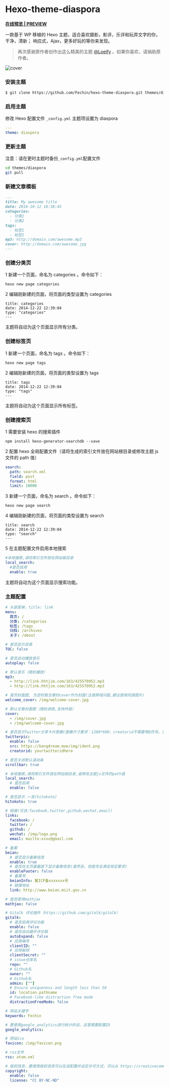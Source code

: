 # Hexo-theme-diaspora

**[在线预览 | PREVIEW ](http://fech.in)**

一款基于 WP 移植的 Hexo 主题，适合喜欢摄影，影评，乐评和玩弄文字的你，干净，清新； 响应式，Ajax，更多好玩的等你来发现。

> 再次感谢原作者创作出这么精美的主题 [@Loeify](https://github.com/LoeiFy/Diaspora) 。如果你喜欢，请捐助原作者。

![cover](https://fech.in/static/images/Diaspora.jpg)

### 安装主题

```bash
$ git clone https://github.com/Fechin/hexo-theme-diaspora.git themes/diaspora
```

### 启用主题

修改 Hexo 配置文件 `_config.yml` 主题项设置为 diaspora

```yaml
---
theme: diaspora
```

### 更新主题

注意：请在更时主题时备份`_config.yml`配置文件

```bash
cd themes/diaspora
git pull
```

### 新建文章模板

```markdown
---
title: My awesome title
date: 2016-10-12 18:38:45
categories:
  - 分类1
  - 分类2
tags:
  - 标签1
  - 标签2
mp3: http://domain.com/awesome.mp3
cover: http://domain.com/awesome.jpg
---
```

### 创建分类页

1 新建一个页面，命名为 categories 。命令如下：

```
hexo new page categories
```

2 编辑刚新建的页面，将页面的类型设置为 categories

```
title: categories
date: 2014-12-22 12:39:04
type: "categories"
---
```

主题将自动为这个页面显示所有分类。

### 创建标签页

1 新建一个页面，命名为 tags 。命令如下：

```
hexo new page tags
```

2 编辑刚新建的页面，将页面的类型设置为 tags

```
title: tags
date: 2014-12-22 12:39:04
type: "tags"
---
```

主题将自动为这个页面显示所有标签。

### 创建搜索页

1 需要安装 hexo 的搜索插件

```
npm install hexo-generator-searchdb --save
```

2 配置 hexo 全局配置文件（请将生成的索引文件放在网站根目录或修改主题 js 文件的 path 值）

```yml
search:
  path: search.xml
  field: post
  format: html
  limit: 10000
```

3 新建一个页面，命名为 search 。命令如下：

```
hexo new page search
```

4 编辑刚新建的页面，将页面的类型设置为 search

```
title: search
date: 2014-12-22 12:39:04
type: "search"
---
```

5 在主题配置文件启用本地搜索

```yml
#本地搜索,请将索引文件放在网站根目录
local_search:
  #是否启用
  enable: true
```

主题将自动为这个页面显示搜索功能。

### 主题配置

```yml
# 头部菜单，title: link
menu:
  首页: /
  分类: /categories
  标签: /tags
  归档: /archives
  关于: /about

# 是否显示目录
TOC: false

# 是否自动播放音乐
autoplay: false

# 默认音乐（随机播放）
mp3:
  - http://link.hhtjim.com/163/425570952.mp3
  - http://link.hhtjim.com/163/425570952.mp3

# 首页封面图, 为空时取文章的cover作为封面(注意跨域问题,建议使用同源图片)
welcome_cover: /img/welcome-cover.jpg

# 默认文章封面图（随机调用,支持外链）
cover:
  - /img/cover.jpg
  - /img/welcome-cover.jpg

# 是否显示Twitter分享卡片图像(图像尺寸要求：1200*600，creatorid不需要带@符号。注意：链接必须是完整url，否则Twitter将无法读取图片信息）
twitterpic:
  enable: false
  src: https://bangdream.moe/img/ident.png
  creatorid: yourtwitteridhere

# 是否关闭默认滚动条
scrollbar: true

# 本地搜索,请将索引文件放在网站根目录,或修改主题js文件的path值
local_search:
  # 是否启用
  enable: false

# 是否显示 一言(hitokoto)
hitokoto: true

# 链接(可选:facebook,twitter,github,wechat,email)
links:
  facebook: /
  twitter: /
  github: /
  wechat: /img/logo.png
  email: mailto:xxxx@gmail.com

# 备案
beian:
  # 是否显示备案信息
  enable: true
  # 是否在主页面最底下显示备案信息(虽然丑，但是完全满足规定要求)
  enableFooter: false
  # 备案号
  beianInfo: 冀ICP备xxxxxxx号
  # 链接地址
  link: http://www.beian.miit.gov.cn

# 是否使用mathjax
mathjax: false

# Gitalk 评论插件（https://github.com/gitalk/gitalk）
gitalk:
  # 是否启用评论功能
  enable: false
  # 是否自动展开评论框
  autoExpand: false
  # 应用编号
  clientID: ""
  # 应用秘钥
  clientSecret: ""
  # issue仓库名
  repo: ""
  # Github名
  owner: ""
  # Github名
  admin: [""]
  # Ensure uniqueness and length less than 50
  id: location.pathname
  # Facebook-like distraction free mode
  distractionFreeMode: false

# 网站关键字
keywords: Fechin

# 要使用google_analytics进行统计的话，这里需要配置ID
google_analytics:

# 网站ico
favicon: /img/favicon.png

# rss文件
rss: atom.xml

# 版权信息，要使用版权信息可以在这配置并设定许可方式，可以从 https://creativecommons.org/about/cclicenses/ 查询
copyright:
  enable: false
  license: "CC BY-NC-ND"
```

